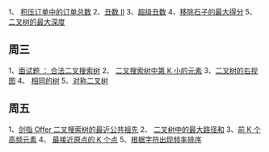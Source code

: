 1、 [积压订单中的订单总数](https://leetcode-cn.com/problems/number-of-orders-in-the-backlog)
2、[丑数 II](https://leetcode-cn.com/problems/ugly-number-ii)
3、[超级丑数](https://leetcode-cn.com/problems/super-ugly-number)
4、[移除石子的最大得分](https://leetcode-cn.com/problems/maximum-score-from-removing-stones)
5、 [二叉树的最大深度](https://leetcode-cn.com/problems/maximum-depth-of-binary-tree)

## 周三

1、[面试题 ： 合法二叉搜索树](https://leetcode-cn.com/problems/legal-binary-search-tree-lcci)
2、 [二叉搜索树中第 K 小的元素](https://leetcode-cn.com/problems/kth-smallest-element-in-a-bst)
3、[二叉树的右视图](https://leetcode-cn.com/problems/binary-tree-right-side-view)
4、 [相同的树](https://leetcode-cn.com/problems/same-tree)
5、[对称二叉树](https://leetcode-cn.com/problems/symmetric-tree)

## 周五

1、[剑指 Offer 二叉搜索树的最近公共祖先](https://leetcode-cn.com/problems/er-cha-sou-suo-shu-de-zui-jin-gong-gong-zu-xian-lcof)
2、 [二叉树中的最大路径和](https://leetcode-cn.com/problems/binary-tree-maximum-path-sum)
3、[前 K 个高频元素](https://leetcode-cn.com/problems/top-k-frequent-elements)
4、 [最接近原点的 K 个点](https://leetcode-cn.com/problems/k-closest-points-to-origin)
5、[根据字符出现频率排序](https://leetcode-cn.com/problems/sort-characters-by-frequency)
